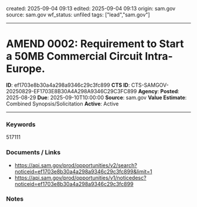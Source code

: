 created: 2025-09-04 09:13
edited: 2025-09-04 09:13
origin: sam.gov
source: sam.gov
wf_status: unfiled
tags: ["lead","sam.gov"]

---

# AMEND 0002: Requirement to Start a 50MB Commercial Circuit Intra-Europe.

**ID**: ef1703e8b30a4a298a9346c29c3fc899
**CTS ID**: CTS-SAMGOV-20250829-EF1703E8B30A4A298A9346C29C3FC899
**Agency**: 
**Posted**: 2025-08-29
**Due**: 2025-09-10T10:00:00
**Source**: sam.gov
**Value Estimate**: Combined Synopsis/Solicitation
**Active**: Active

---

### Keywords
517111

### Documents / Links
- <https://api.sam.gov/prod/opportunities/v2/search?noticeid=ef1703e8b30a4a298a9346c29c3fc899&limit=1>
- <https://api.sam.gov/prod/opportunities/v1/noticedesc?noticeid=ef1703e8b30a4a298a9346c29c3fc899>

### Notes

